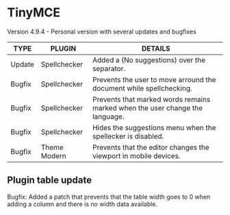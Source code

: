 # TinyMCE

Version 4.9.4 - Personal version with several updates and bugfixes

TYPE | PLUGIN | DETAILS
--- | --- | --- |
Update | Spellchecker | Added a (No suggestions) over the separator.
Bugfix | Spellchecker | Prevents the user to move arround the document while spellchecking.
Bugfix | Spellchecker | Prevents that marked words remains marked when the user change the language.
Bugfix | Spellchecker | Hides the suggestions menu when the spellecker is disabled.
Bugfix | Theme Modern | Prevents that the editor changes the viewport in mobile devices.


## Plugin table update

Bugfix: Added a patch that prevents that the table width goes to 0 when adding a column and there is no width data available.
